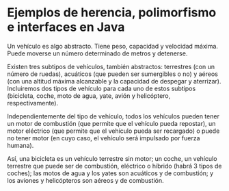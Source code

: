 # Ejemplos de herencia, polimorfismo e interfaces en Java

Un vehículo es algo abstracto. Tiene peso, capacidad y velocidad máxima. Puede moverse un número determinado de metros y detenerse.

Existen tres subtipos de vehículos, también abstractos: terrestres (con un número de ruedas), acuáticos (que pueden ser sumergibles o no) y aéreos (con una altitud máxima alcanzable y la capacidad de despegar y aterrizar). Incluiremos dos tipos de vehículo para cada uno de estos subtipos (bicicleta, coche, moto de agua, yate, avión y helicóptero, respectivamente).

Independientemente del tipo de vehículo, todos los vehículos pueden tener un motor de combustión (que permite que el vehículo pueda repostar), un motor eléctrico (que permite que el vehículo pueda ser recargado) o puede no tener motor (en cuyo caso, el vehículo será impulsado por fuerza humana).

Así, una bicicleta es un vehículo terrestre sin motor; un coche, un vehículo terrestre que puede ser de combustión, eléctrico o híbrido (habrá 3 tipos de coches); las motos de agua y los yates son acuáticos y de combustión; y los aviones y helicópteros son aéreos y de combustión.
